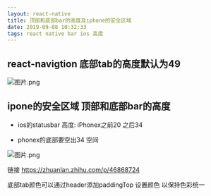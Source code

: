 ```yaml
---
layout: react-native
title: 顶部和底部bar的高度及iphone的安全区域
date: 2019-09-08 10:32:33
tags: react native bar ios 高度
---
```


## react-navigtion 底部tab的高度默认为49

![图片.png](https://cdn.nlark.com/yuque/0/2019/png/206259/1567665396681-7bea1971-3b04-45ca-99ed-555d37c92867.png)

## ipone的安全区域 顶部和底部bar的高度

- ios的statusbar 高度: iPhonex之前20 之后34

- phonex的底部要空出34 空间

![图片.png](https://cdn.nlark.com/yuque/0/2019/png/206259/1567665500973-9447345e-80ec-47b4-8623-0f93277e536f.png)

链接 https://zhuanlan.zhihu.com/p/46868724



底部tab颜色可以通过header添加paddingTop 设置颜色 以保持色彩统一